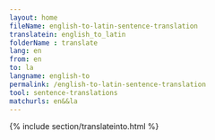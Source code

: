 ```yaml
---
layout: home
fileName: english-to-latin-sentence-translation
translatein: english_to_latin
folderName : translate
lang: en
from: en
to: la
langname: english-to
permalink: /english-to-latin-sentence-translation
tool: sentence-translations
matchurls: en&&la
---
```

{% include section/translateinto.html %}
